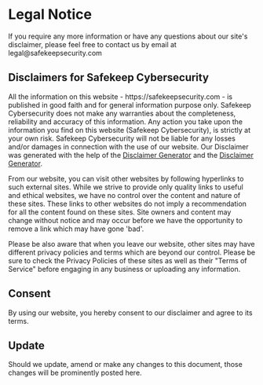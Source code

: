 # Legal Notice

<p>If you require any more information or have any questions about our site's disclaimer, please feel free to contact us by email at legal@safekeepsecurity.com</p>

<h2>Disclaimers for Safekeep Cybersecurity</h2>

<p>All the information on this website - https://safekeepsecurity.com - is published in good faith and for general information purpose only. Safekeep Cybersecurity does not make any warranties about the completeness, reliability and accuracy of this information. Any action you take upon the information you find on this website (Safekeep Cybersecurity), is strictly at your own risk. Safekeep Cybersecurity will not be liable for any losses and/or damages in connection with the use of our website. Our Disclaimer was generated with the help of the <a href="https://www.disclaimergenerator.net/">Disclaimer Generator</a> and the <a href="https://www.disclaimer-generator.com.com">Disclaimer Generator</a>.</p>

<p>From our website, you can visit other websites by following hyperlinks to such external sites. While we strive to provide only quality links to useful and ethical websites, we have no control over the content and nature of these sites. These links to other websites do not imply a recommendation for all the content found on these sites. Site owners and content may change without notice and may occur before we have the opportunity to remove a link which may have gone 'bad'.</p>

<p>Please be also aware that when you leave our website, other sites may have different privacy policies and terms which are beyond our control. Please be sure to check the Privacy Policies of these sites as well as their "Terms of Service" before engaging in any business or uploading any information.</p>

<h2>Consent</h2>

<p>By using our website, you hereby consent to our disclaimer and agree to its terms.</p>

<h2>Update</h2>

<p>Should we update, amend or make any changes to this document, those changes will be prominently posted here.</p>
